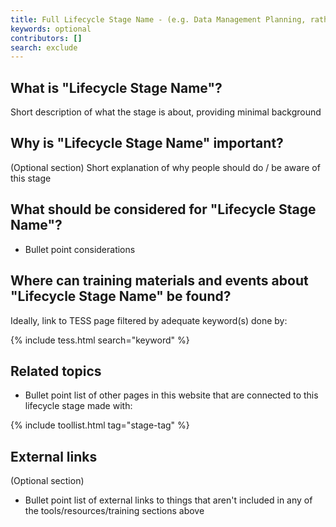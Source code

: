 ```yaml
---
title: Full Lifecycle Stage Name - (e.g. Data Management Planning, rather than just Planning)
keywords: optional
contributors: []
search: exclude
---
```


## What is "Lifecycle Stage Name"?
Short description of what the stage is about, providing minimal background

## Why is "Lifecycle Stage Name" important?
(Optional section)
Short explanation of why people should do / be aware of this stage

## What should be considered for "Lifecycle Stage Name"? 
* Bullet point considerations


## Where can training materials and events about "Lifecycle Stage Name" be found?
Ideally, link to TESS page filtered by adequate keyword(s) done by:

{% include tess.html search="keyword" %}

## Related topics
* Bullet point list of other pages in this website that are connected to this lifecycle stage made with:

{% include toollist.html tag="stage-tag" %}

## External links
(Optional section)
* Bullet point list of external links to things that aren't included in any of the tools/resources/training sections above
